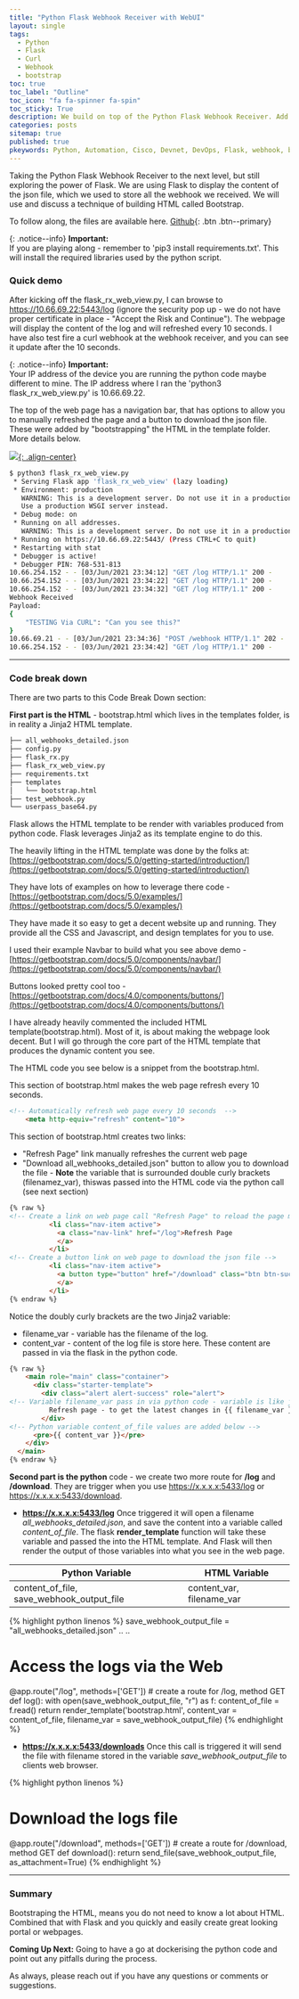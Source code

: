 ```yaml
---
title: "Python Flask Webhook Receiver with WebUI"
layout: single
tags:
  - Python
  - Flask
  - Curl
  - Webhook
  - bootstrap
toc: true
toc_label: "Outline"
toc_icon: "fa fa-spinner fa-spin"
toc_sticky: True
description: We build on top of the Python Flask Webhook Receiver. Add a WebUI to view the log. Most of the HTML code would be bootstrapped. And we will talk about flask and Jinja2 relationship
categories: posts
sitemap: true
published: true
pkeywords: Python, Automation, Cisco, Devnet, DevOps, Flask, webhook, bootstrap, jinja2
---
```

Taking the Python Flask Webhook Receiver to the next level, but still exploring the power of Flask. We are using Flask to display the content of the json file, which we used to store all the webhook we received. We will use and discuss a technique of building HTML called Bootstrap.

To follow along, the files are available here. [Github](https://github.com/Peter-Nhan/Flask_webhook_receiver){: .btn .btn--primary}

{: .notice--info} 
<i class="fa fa-exclamation-triangle fa-2x" style="color:yellow"></i> <b>Important:</b><br>
If you are playing along - remember to 'pip3 install requirements.txt'. This will install the required libraries used by the python script.

### Quick demo

After kicking off the flask_rx_web_view.py, I can browse to https://10.66.69.22:5443/log (ignore the security pop up - we do not have proper certificate in place - "Accept the Risk and Continue"). The webpage will display the content of the log and will refreshed every 10 seconds. I have also test fire a curl webhook at the webhook receiver, and you can see it update after the 10 seconds. 

{: .notice--info} 
<i class="fa fa-exclamation-triangle fa-2x" style="color:yellow"></i> <b>Important:</b><br>
Your IP address of the device you are running the python code maybe different to mine. The IP address where I ran the 
'python3 flask_rx_web_view.py' is 10.66.69.22.

The top of the web page has a navigation bar, that has options to allow you to manually refreshed the page and a button to download the json file. These were added by "bootstrapping" the HTML in the template folder. More details below.

[![](/assets/images/2021-06-03_Auto_Refresh_animated.gif){: .align-center}](/assets/images/2021-06-03_Auto_Refresh_animated.gif)

```bash
$ python3 flask_rx_web_view.py
 * Serving Flask app 'flask_rx_web_view' (lazy loading)
 * Environment: production
   WARNING: This is a development server. Do not use it in a production deployment.
   Use a production WSGI server instead.
 * Debug mode: on
 * Running on all addresses.
   WARNING: This is a development server. Do not use it in a production deployment.
 * Running on https://10.66.69.22:5443/ (Press CTRL+C to quit)
 * Restarting with stat
 * Debugger is active!
 * Debugger PIN: 768-531-813
10.66.254.152 - - [03/Jun/2021 23:34:12] "GET /log HTTP/1.1" 200 -
10.66.254.152 - - [03/Jun/2021 23:34:22] "GET /log HTTP/1.1" 200 -
10.66.254.152 - - [03/Jun/2021 23:34:32] "GET /log HTTP/1.1" 200 -
Webhook Received
Payload:
{
    "TESTING Via CURL": "Can you see this?"
}
10.66.69.21 - - [03/Jun/2021 23:34:36] "POST /webhook HTTP/1.1" 202 -
10.66.254.152 - - [03/Jun/2021 23:34:42] "GET /log HTTP/1.1" 200 -
```

***
### Code break down
There are two parts to this Code Break Down section:

**First part is the HTML** - bootstrap.html which lives in the templates folder, is in reality a Jinja2 HTML template. 
```bash
├── all_webhooks_detailed.json
├── config.py
├── flask_rx.py
├── flask_rx_web_view.py
├── requirements.txt
├── templates
│   └── bootstrap.html
├── test_webhook.py
└── userpass_base64.py
```
Flask allows the HTML template to be render with variables produced from python code. Flask leverages Jinja2 as its template engine to do this.

The heavily lifting in the HTML template was done by the folks at:
[https://getbootstrap.com/docs/5.0/getting-started/introduction/](https://getbootstrap.com/docs/5.0/getting-started/introduction/)

They have lots of examples on how to leverage there code - [https://getbootstrap.com/docs/5.0/examples/](https://getbootstrap.com/docs/5.0/examples/)

They have made it so easy to get a decent website up and running. They provide all the CSS and Javascript, and design templates for you to use.

I used their example Navbar to build what you see above demo - [https://getbootstrap.com/docs/5.0/components/navbar/](https://getbootstrap.com/docs/5.0/components/navbar/)

Buttons looked pretty cool too - [https://getbootstrap.com/docs/4.0/components/buttons/](https://getbootstrap.com/docs/4.0/components/buttons/)

I have already heavily commented the included HTML template(bootstrap.html). Most of it, is about making the webpage look decent. But I will go through the core part of the HTML template that produces the dynamic content you see.

The HTML code you see below is a snippet from the bootstrap.html. 

This section of bootstrap.html makes the web page refresh every 10 seconds.
```html
<!-- Automatically refresh web page every 10 seconds  -->    
    <meta http-equiv="refresh" content="10">
```
This section of bootstrap.html creates two links:
* "Refresh Page" link manually refreshes the current web page
* "Download all_webhooks_detailed.json" button to allow you to download the file - **Note** the variable that is surrounded double curly brackets (filenamez_var), thiswas  passed into the HTML code via the python call (see next section)

```html
{% raw %}
<!-- Create a link on web page call "Refresh Page" to reload the page manually -->
          <li class="nav-item active">
            <a class="nav-link" href="/log">Refresh Page
            </a>
          </li>
<!-- Create a button link on web page to download the json file -->          
          <li class="nav-item active">
            <a button type="button" href="/download" class="btn btn-success">Download {{ filename_var }}</button>
            </a>  
          </li>
{% endraw %}
```

Notice the doubly curly brackets are the two Jinja2 variable:
* filename_var - variable has the filename of the log.
* content_var - content of the log file is store here.
These content are passed in via the flask in the python code.

```html
{% raw %}
    <main role="main" class="container">
      <div class="starter-template">
        <div class="alert alert-success" role="alert">
<!-- Variable filename_var pass in via python code - variable is like jinja2  -->   
          Refresh page - to get the latest changes in {{ filename_var }}
        </div>
<!-- Python variable content_of_file values are added below -->
      <pre>{{ content_var }}</pre>
    </div>
  </main>
{% endraw %}
```



**Second part is the python** code - we create two more route for **/log** and **/download**.  They are trigger when you use https://x.x.x.x:5433/log or https://x.x.x.x:5433/download.

- **https://x.x.x.x:5433/log**
Once triggered it will open a filename *all_webhooks_detailed.json*, and save the content into a variable called *content_of_file*. The flask **render_template** function will take these variable and passed the into the HTML template. And Flask will then render the output of those variables into what you see in the web page.

|Python Variable|HTML Variable|
|---------------|----------------|
| content_of_file, save_webhook_output_file | content_var, filename_var  |


{% highlight python linenos %}
save_webhook_output_file = "all_webhooks_detailed.json"
..
..
# Access the logs via the Web 
@app.route("/log", methods=['GET'])  # create a route for /log, method GET
def log():
    with open(save_webhook_output_file, "r") as f: 
        content_of_file = f.read() 
    return render_template('bootstrap.html', content_var = content_of_file, filename_var = save_webhook_output_file)
{% endhighlight %}

- **https://x.x.x.x:5433/downloads**
Once this call is triggered it will send the file with filename stored in the variable *save_webhook_output_file* to clients web browser.

{% highlight python linenos %}
# Download the logs file
@app.route("/download", methods=['GET'])  # create a route for /download, method GET
def download():
    return send_file(save_webhook_output_file, as_attachment=True)
{% endhighlight %}

***
### Summary
Bootstraping the HTML, means you do not need to know a lot about HTML. Combined that with Flask and you quickly and easily create great looking portal or webpages.

**Coming Up Next:** Going to have a go at dockerising the python code and point out any pitfalls during the process.

As always, please reach out if you have any questions or comments or suggestions.<br>
<i class="fas fa-ghost fa-2x fa-spin"></i>
